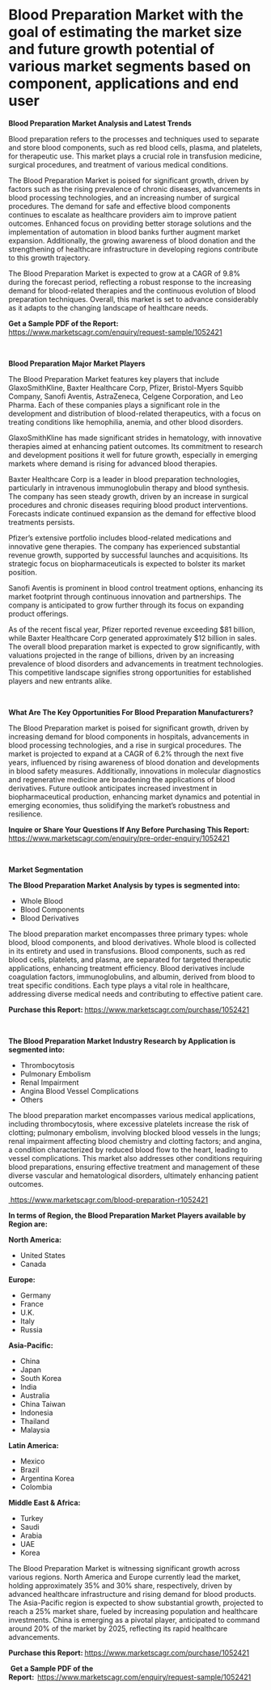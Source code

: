 <p><h1>Blood Preparation Market with the goal of estimating the market size and future growth potential of various market segments based on component, applications and end user</h1></p><p><strong>Blood Preparation Market Analysis and Latest Trends</strong></p>
<p><p>Blood preparation refers to the processes and techniques used to separate and store blood components, such as red blood cells, plasma, and platelets, for therapeutic use. This market plays a crucial role in transfusion medicine, surgical procedures, and treatment of various medical conditions. </p><p>The Blood Preparation Market is poised for significant growth, driven by factors such as the rising prevalence of chronic diseases, advancements in blood processing technologies, and an increasing number of surgical procedures. The demand for safe and effective blood components continues to escalate as healthcare providers aim to improve patient outcomes. Enhanced focus on providing better storage solutions and the implementation of automation in blood banks further augment market expansion. Additionally, the growing awareness of blood donation and the strengthening of healthcare infrastructure in developing regions contribute to this growth trajectory. </p><p>The Blood Preparation Market is expected to grow at a CAGR of 9.8% during the forecast period, reflecting a robust response to the increasing demand for blood-related therapies and the continuous evolution of blood preparation techniques. Overall, this market is set to advance considerably as it adapts to the changing landscape of healthcare needs.</p></p>
<p><strong>Get a Sample PDF of the Report:&nbsp;</strong> <a href="https://www.marketscagr.com/enquiry/request-sample/1052421?utm_campaign=2518&utm_medium=2&utm_source=Github&utm_content=ia&utm_term=19042025&utm_id=blood-preparation">https://www.marketscagr.com/enquiry/request-sample/1052421</a></p>
<p>&nbsp;</p>
<p><strong>Blood Preparation Major Market Players</strong></p>
<p><p>The Blood Preparation Market features key players that include GlaxoSmithKline, Baxter Healthcare Corp, Pfizer, Bristol-Myers Squibb Company, Sanofi Aventis, AstraZeneca, Celgene Corporation, and Leo Pharma. Each of these companies plays a significant role in the development and distribution of blood-related therapeutics, with a focus on treating conditions like hemophilia, anemia, and other blood disorders.</p><p>GlaxoSmithKline has made significant strides in hematology, with innovative therapies aimed at enhancing patient outcomes. Its commitment to research and development positions it well for future growth, especially in emerging markets where demand is rising for advanced blood therapies. </p><p>Baxter Healthcare Corp is a leader in blood preparation technologies, particularly in intravenous immunoglobulin therapy and blood synthesis. The company has seen steady growth, driven by an increase in surgical procedures and chronic diseases requiring blood product interventions. Forecasts indicate continued expansion as the demand for effective blood treatments persists.</p><p>Pfizer’s extensive portfolio includes blood-related medications and innovative gene therapies. The company has experienced substantial revenue growth, supported by successful launches and acquisitions. Its strategic focus on biopharmaceuticals is expected to bolster its market position.</p><p>Sanofi Aventis is prominent in blood control treatment options, enhancing its market footprint through continuous innovation and partnerships. The company is anticipated to grow further through its focus on expanding product offerings.</p><p>As of the recent fiscal year, Pfizer reported revenue exceeding $81 billion, while Baxter Healthcare Corp generated approximately $12 billion in sales. The overall blood preparation market is expected to grow significantly, with valuations projected in the range of billions, driven by an increasing prevalence of blood disorders and advancements in treatment technologies. This competitive landscape signifies strong opportunities for established players and new entrants alike.</p></p>
<p>&nbsp;</p>
<p><strong>What Are The Key Opportunities For Blood Preparation Manufacturers?</strong></p>
<p><p>The Blood Preparation market is poised for significant growth, driven by increasing demand for blood components in hospitals, advancements in blood processing technologies, and a rise in surgical procedures. The market is projected to expand at a CAGR of 6.2% through the next five years, influenced by rising awareness of blood donation and developments in blood safety measures. Additionally, innovations in molecular diagnostics and regenerative medicine are broadening the applications of blood derivatives. Future outlook anticipates increased investment in biopharmaceutical production, enhancing market dynamics and potential in emerging economies, thus solidifying the market’s robustness and resilience.</p></p>
<p><strong>Inquire or Share Your Questions If Any Before Purchasing This Report:</strong> <a href="https://www.marketscagr.com/enquiry/pre-order-enquiry/1052421?utm_campaign=2518&utm_medium=2&utm_source=Github&utm_content=ia&utm_term=19042025&utm_id=blood-preparation">https://www.marketscagr.com/enquiry/pre-order-enquiry/1052421</a></p>
<p>&nbsp;</p>
<p><strong>Market Segmentation</strong></p>
<p><strong>The Blood Preparation Market Analysis by types is segmented into:</strong></p>
<p><ul><li>Whole Blood</li><li>Blood Components</li><li>Blood Derivatives</li></ul></p>
<p><p>The blood preparation market encompasses three primary types: whole blood, blood components, and blood derivatives. Whole blood is collected in its entirety and used in transfusions. Blood components, such as red blood cells, platelets, and plasma, are separated for targeted therapeutic applications, enhancing treatment efficiency. Blood derivatives include coagulation factors, immunoglobulins, and albumin, derived from blood to treat specific conditions. Each type plays a vital role in healthcare, addressing diverse medical needs and contributing to effective patient care.</p></p>
<p><strong>Purchase this Report:&nbsp;</strong><a href="https://www.marketscagr.com/purchase/1052421?utm_campaign=2518&utm_medium=2&utm_source=Github&utm_content=ia&utm_term=19042025&utm_id=blood-preparation">https://www.marketscagr.com/purchase/1052421</a></p>
<p>&nbsp;</p>
<p><strong>The Blood Preparation Market Industry Research by Application is segmented into:</strong></p>
<p><ul><li>Thrombocytosis</li><li>Pulmonary Embolism</li><li>Renal Impairment</li><li>Angina Blood Vessel Complications</li><li>Others</li></ul></p>
<p><p>The blood preparation market encompasses various medical applications, including thrombocytosis, where excessive platelets increase the risk of clotting; pulmonary embolism, involving blocked blood vessels in the lungs; renal impairment affecting blood chemistry and clotting factors; and angina, a condition characterized by reduced blood flow to the heart, leading to vessel complications. This market also addresses other conditions requiring blood preparations, ensuring effective treatment and management of these diverse vascular and hematological disorders, ultimately enhancing patient outcomes.</p></p>
<p><a href="https://www.marketscagr.com/blood-preparation-r1052421?utm_campaign=2518&utm_medium=2&utm_source=Github&utm_content=ia&utm_term=19042025&utm_id=blood-preparation">&nbsp;https://www.marketscagr.com/blood-preparation-r1052421</a></p>
<p><strong>In terms of Region, the Blood Preparation Market Players available by Region are:</strong></p>
<p>
    <p> <strong> North America: </strong>
        <ul>
            <li>United States</li>
            <li>Canada</li>
        </ul>
        </p> 
    <p> <strong> Europe: </strong>
        <ul>
            <li>Germany</li>
            <li>France</li>
            <li>U.K.</li>
            <li>Italy</li>
            <li>Russia</li>
        </ul>
        </p> 
    <p> <strong> Asia-Pacific: </strong>
        <ul>
            <li>China</li>
            <li>Japan</li>
            <li>South Korea</li>
            <li>India</li>
            <li>Australia</li>
            <li>China Taiwan</li>
            <li>Indonesia</li>
            <li>Thailand</li>
            <li>Malaysia</li>
        </ul>
        </p> 
    <p> <strong> Latin America: </strong>
        <ul>
            <li>Mexico</li>
            <li>Brazil</li>
            <li>Argentina Korea</li>
            <li>Colombia</li>
        </ul>
        </p> 
    <p> <strong> Middle East & Africa: </strong>
        <ul>
            <li>Turkey</li>
            <li>Saudi</li>
            <li>Arabia</li>
            <li>UAE</li>
            <li>Korea</li>
        </ul>
    </p>
    </p>
<p><p>The Blood Preparation Market is witnessing significant growth across various regions. North America and Europe currently lead the market, holding approximately 35% and 30% share, respectively, driven by advanced healthcare infrastructure and rising demand for blood products. The Asia-Pacific region is expected to show substantial growth, projected to reach a 25% market share, fueled by increasing population and healthcare investments. China is emerging as a pivotal player, anticipated to command around 20% of the market by 2025, reflecting its rapid healthcare advancements.</p></p>
<p><strong>Purchase this Report: </strong><a href="https://www.marketscagr.com/purchase/1052421?utm_campaign=2518&utm_medium=2&utm_source=Github&utm_content=ia&utm_term=19042025&utm_id=blood-preparation">https://www.marketscagr.com/purchase/1052421</a></p>
<p>&nbsp;<strong>Get a Sample PDF of the Report:&nbsp;&nbsp;</strong><a href="https://www.marketscagr.com/enquiry/request-sample/1052421?utm_campaign=2518&utm_medium=2&utm_source=Github&utm_content=ia&utm_term=19042025&utm_id=blood-preparation">https://www.marketscagr.com/enquiry/request-sample/1052421</a></p>
<p><strong></strong></p>
<p><p></p><p></p><p></p></p>